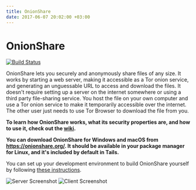 ```yaml
---
title: OnionShare
date: 2017-06-07 20:02:00 +03:00
---
```


# OnionShare

[![Build Status](https://travis-ci.org/micahflee/onionshare.png)](https://travis-ci.org/micahflee/onionshare)

OnionShare lets you securely and anonymously share files of any size. It works by starting a web server, making it accessible as a Tor onion service, and generating an unguessable URL to access and download the files. It doesn't require setting up a server on the internet somewhere or using a third party file-sharing service. You host the file on your own computer and use a Tor onion service to make it temporarily accessible over the internet. The other user just needs to use Tor Browser to download the file from you.

**To learn how OnionShare works, what its security properties are, and how to use it, check out the [wiki](https://github.com/micahflee/onionshare/wiki).**

**You can download OnionShare for Windows and macOS from <https://onionshare.org/>. It should be available in your package manager for Linux, and it's included by default in Tails.**

You can set up your development environment to build OnionShare yourself by following [these instructions](/BUILD.md).

![Server Screenshot](/screenshots/server.png)
![Client Screenshot](/screenshots/client.png)
